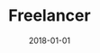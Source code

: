 ---
layout: site
title: "Freelancer"
date: 2018-01-01
categories: [lifestyle]
version: 10.1.2
major: 10
minor: 1
patch: 2
slug: freelancer
link: https://www.freelancer.com/
submitter: alyssamichelle
permalink: /sites/:slug
---